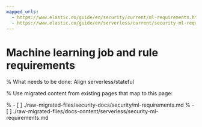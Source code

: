 ```yaml
---
mapped_urls:
  - https://www.elastic.co/guide/en/security/current/ml-requirements.html
  - https://www.elastic.co/guide/en/serverless/current/security-ml-requirements.html
---
```


# Machine learning job and rule requirements

% What needs to be done: Align serverless/stateful

% Use migrated content from existing pages that map to this page:

% - [ ] ./raw-migrated-files/security-docs/security/ml-requirements.md
% - [ ] ./raw-migrated-files/docs-content/serverless/security-ml-requirements.md